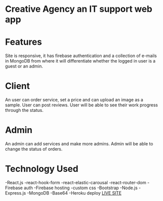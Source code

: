 # Creative Agency an IT support web app
# Features
Site is responsive, it has firebase authentication and a collection of e-mails in MongoDB from where it will differentiate whether the logged in user is a guest or an admin.

# Client
An user can order service, set a price and can upload an image as a sample.
User can post reviews.
User will be able to see their work progress through the status.
# Admin
An admin can add services and make more admins.
Admin will be able to change the status of orders.
# Technology Used
-React.js
-react-hook-form
-react-elastic-carousal
-react-router-dom
-Firebase auth
-Firebase hosting
-custom css
-Bootstrap
-Node.js
-Express.js
-MongoDB
-Base64
-Heroku deploy
[LIVE SITE]()
